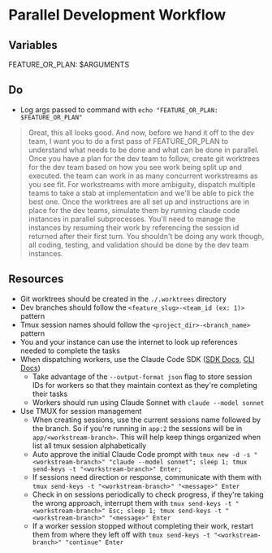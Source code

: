 # Parallel Development Workflow

<!--
## Usage
```bash
claude

# Initialize parallel development for a new feature
/project:dispatch @specs/<spec>.md
```
-->

## Variables
FEATURE_OR_PLAN: $ARGUMENTS

## Do

- Log args passed to command with `echo "FEATURE_OR_PLAN: $FEATURE_OR_PLAN"`

> Great, this all looks good. And now, before we hand it off to the dev team, I want you to do a first pass of FEATURE_OR_PLAN to understand what needs to be done and what can be done in parallel. Once you have a plan for the dev team to follow, create git worktrees for the dev team based on how you see work being split up and executed. the team can work in as many concurrent workstreams as you see fit.
> For workstreams with more ambiguity, dispatch multiple teams to take a stab at implementation and we'll be able to pick the best one.
> Once the worktrees are all set up and instructions are in place for the dev teams, simulate them by running claude code instances in parallel subprocesses. You'll need to manage the instances by resuming their work by referencing the session id returned after their first turn. You shouldn't be doing any work though, all coding, testing, and validation should be done by the dev team instances.

## Resources

- Git worktrees should be created in the `./.worktrees` directory
- Dev branches should follow the `<feature_slug>-<team_id (ex: 1)>` pattern
- Tmux session names should follow the `<project_dir>-<branch_name>` pattern
- You and your instance can use the internet to look up references needed to complete the tasks
- When dispatching workers, use the Claude Code SDK ([SDK Docs](https://docs.anthropic.com/en/docs/claude-code/sdk), [CLI Docs](https://docs.anthropic.com/en/docs/claude-code/cli-usage))
  - Take advantage of the `--output-format json` flag to store session IDs for workers so that they maintain context as they're completing their tasks
  - Workers should run using Claude Sonnet with `claude --model sonnet`
- Use TMUX for session management
  - When creating sessions, use the current sessions name followed by the branch. So if you're running in `app:2` the sessions will be in `app/<workstream-branch>`. This will help keep things organized when list all tmux session alphabetically
  - Auto approve the initial Claude Code prompt with `tmux new -d -s "<workstream-branch>" "claude --model sonnet"; sleep 1; tmux send-keys -t "<workstream-branch>" Enter;`
  - If sessions need direction or response, communicate with them with `tmux send-keys -t "<workstream-branch>" "<message>" Enter`
  - Check in on sessions periodically to check progress, if they're taking the wrong approach, interrupt them with `tmux send-keys -t "<workstream-branch>" Esc; sleep 1; tmux send-keys -t "<workstream-branch>" "<message>" Enter`
  - If a worker session stopped without completing their work, restart them from where they left off with `tmux send-keys -t "<workstream-branch>" "continue" Enter`
